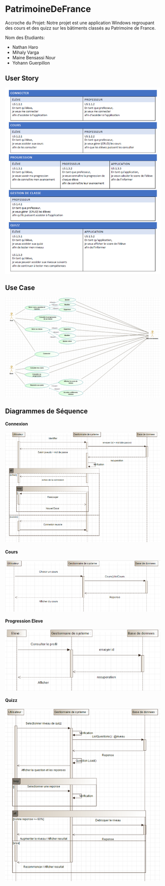 # PatrimoineDeFrance

Accroche du Projet:
Notre projet est une application Windows regroupant des cours et des quizz sur les bâtiments classés au Patrimoine de France. 

Nom des Etudiants:

- Nathan Haro
- Mihaly Varga
- Maine Bensassi Nour
- Yohann Guerpillon

## User Story
![Image User Story](https://github.com/Nathanha/PatrimoineDeFrance/blob/master/assets/img/UserStory.PNG)

## Use Case
![Image Use Case](https://github.com/Nathanha/PatrimoineDeFrance/blob/master/assets/img/UseCase.PNG)

## Diagrammes de Séquence
#### Connexion
![Image Connexion](https://github.com/Nathanha/PatrimoineDeFrance/blob/master/assets/img/DS_Connexion.PNG)
#### Cours
![Image Cours](https://github.com/Nathanha/PatrimoineDeFrance/blob/master/assets/img/DS_Cours.PNG)
#### Progression Eleve
![Image Progression Eleve](https://github.com/Nathanha/PatrimoineDeFrance/blob/master/assets/img/DS_Progression_eleve.PNG)
#### Quizz
![Image Quizz](https://github.com/Nathanha/PatrimoineDeFrance/blob/master/assets/img/DS_Quizz.PNG)
